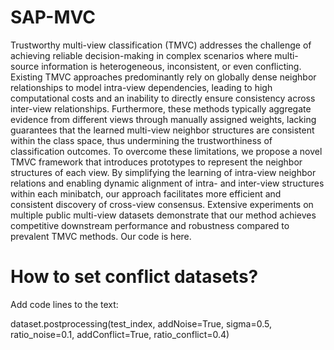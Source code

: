 # SAP-MVC

Trustworthy multi-view classification (TMVC) addresses the challenge of achieving reliable decision-making in complex scenarios where multi-source information is heterogeneous, inconsistent, or even conflicting. Existing TMVC approaches predominantly rely on globally dense neighbor relationships to model intra-view dependencies, leading to high computational costs and an inability to directly ensure consistency across inter-view relationships. Furthermore, these methods typically aggregate evidence from different views through manually assigned weights, lacking guarantees that the learned multi-view neighbor structures are consistent within the class space, thus undermining the trustworthiness of classification outcomes. To overcome these limitations, we propose a novel TMVC framework that introduces prototypes to represent the neighbor structures of each view. By simplifying the learning of intra-view neighbor relations and enabling dynamic alignment of intra- and inter-view structures within each minibatch, our approach facilitates more efficient and consistent discovery of cross-view consensus. Extensive experiments on multiple public multi-view datasets demonstrate that our method achieves competitive downstream performance and robustness compared to prevalent TMVC methods. Our code is here.

# How to set conflict datasets?

Add code lines to the text:

dataset.postprocessing(test_index, addNoise=True, sigma=0.5, ratio_noise=0.1, addConflict=True, ratio_conflict=0.4)
